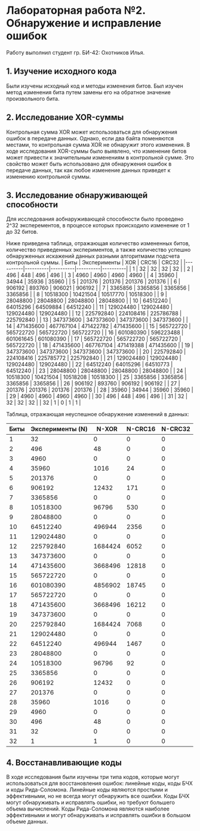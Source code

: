 # Лабораторная работа №2. Обнаружение и исправление ошибок
Работу выполнил студент гр. БИ-42: Охотников Илья.
## 1. Изучение исходного кода
Были изучены исходный код и методы изменения битов. Был изучен метод изменения бита путем замены его на обратное значение произвольного бита.
## 2. Исследование XOR-суммы
Контрольная сумма XOR может использоваться для обнаружения ошибок в передаче данных. Однако, если два байта поменяются местами, то контрольная сумма XOR не обнаружит этого изменения. В ходе исследования XOR-суммы было выявлено, что изменение битов может привести к значительным изменениям в контрольной сумме. Это свойство может быть использовано для обнаружения ошибок в передаче данных, так как любое изменение данных приведет к изменению контрольной суммы.
## 3. Исследование обнаруживающей способности
Для исследования аобнаруживающей способности было проведено 2^32 эксперементов, в процессе которых происходило изменение от 1 до 32 битов.

Ниже приведена таблица, отражающая количество измененных битов, количество приведенных экспериментов, а также количество успешно обнаруженных искажений данных разными алгоритмами подсчета контрольной суммы.
| Биты | Эксперименты | XOR | CRC16 | CRC32 |
|----------|----------|----------|----------|----------|
| 1 | 32 | 32 | 32 | 32 |
| 2 | 496 | 448 | 496 | 496 |
| 3 | 4960 | 4960 | 4960 | 4960 |
| 4 | 35960 | 34944 | 35936 | 35960 |
| 5 | 201376 | 201376 | 201376 | 201376 |
| 6 | 906192 | 893760 | 906021 | 906192 |
| 7 | 3365856 | 3365856 | 3365856 | 3365856 |
| 8 | 10518300 | 10421504 | 10517770 | 10518300 |
| 9 | 28048800 | 28048800 | 28048800 | 28048800 |
| 10 | 64512240 | 64015296 | 64509884 | 64512240 |
| 11 | 129024480 | 129024480 | 129024480 | 129024480 |
| 12 | 225792840 | 224108416 | 225786788 | 225792840 |
| 13 | 347373600 | 347373600 | 347373600 | 347373600 |
| 14 | 471435600 | 467767104 | 471422782 | 471435600 |
| 15 | 565722720 | 565722720 | 565722720 | 565722720 |
| 16 | 601080390 | 596223488 | 601061645 | 601080390 |
| 17 | 565722720 | 565722720 | 565722720 | 565722720 |
| 18 | 471435600 | 467767104 | 471419388 | 471435600 |
| 19 | 347373600 | 347373600 | 347373600 | 347373600 |
| 20 | 225792840 | 224108416 | 225785772 | 225792840 |
| 21 | 129024480 | 129024480 | 129024480 | 129024480 |
| 22 | 64512240 | 64015296 | 64510773 | 64512240 | 
| 23 | 28048800 | 28048800 | 28048800 | 28048800 |
| 24 | 10518300 | 10421504 | 10518208 | 10518300 |
| 25 | 3365856 | 3365856 | 3365856 | 3365856 |
| 26 | 906192 | 893760 | 906192 | 906192 |
| 27 | 201376 | 201376 | 201376 | 201376 |
| 28 | 35960 | 34944 | 35960 | 35960 |
| 29 | 4960 | 4960 | 4960 | 4960 |
| 30 | 496 | 448 | 496 | 496 |
| 31 | 32 | 32 | 32 | 32 |
| 32 | 1 | 0 | 1 | 1 |

Таблица, отражающая неуспешное обнаружение изменений в данных:

| Биты | Эксперименты (N) | N-XOR | N-CRC16 | N-CRC32 |
|----------|----------|----------|----------|----------|
| 1 | 32 | 0 | 0 | 0 |
| 2 | 496 | 48 | 0 | 0 |
| 3 | 4960 | 0 | 0 | 0 |
| 4 | 35960 | 1016 | 24 | 0 |
| 5 | 201376 | 0 | 0 | 0 |
| 6 | 906192 | 12432 | 171 | 0 |
| 7 | 3365856 | 0 | 0 | 0 |
| 8 | 10518300 | 96796 | 530 | 0 |
| 9 | 28048800 | 0 | 0 | 0 |
| 10 | 64512240 | 496944 | 2356 | 0 |
| 11 | 129024480 | 0 | 0 | 0 |
| 12 | 225792840 | 1684424 | 6052 | 0 |
| 13 | 347373600 | 0 | 0 | 0 |
| 14 | 471435600 | 3668496 | 12818 | 0 |
| 15 | 565722720 | 0 | 0 | 0 |
| 16 | 601080390 | 4856902 | 18745 | 0 |
| 17 | 565722720 | 0 | 0 | 0 |
| 18 | 471435600 | 3668496 | 16212 | 0 |
| 19 | 347373600 | 0 | 0 | 0 |
| 20 | 225792840 | 1684424 | 7068 | 0 |
| 21 | 129024480 | 0 | 0 | 0 |
| 22 | 64512240 | 496944 | 1467 | 0 |
| 23 | 28048800 | 0 | 0 | 0 |
| 24 | 10518300 | 96796 | 92 | 0 |
| 25 | 3365856 | 0 | 0 | 0 |
| 26 | 906192 | 12432 | 0 | 0 |
| 27 | 201376 | 0 | 0 | 0 |
| 28 | 35960 | 1016 | 0 | 0 |
| 29 | 4960 | 0 | 0 | 0 |
| 30 | 496 | 48 | 0 | 0 |
| 31 | 32 | 0 | 0 | 0 |
| 32 | 1 | 1 | 0 | 0 |
## 4. Восстанавливающие коды
В ходе исследования были изучены три типа кодов, которые могут использоваться для восстановления ошибок: линейные коды, коды БЧХ и коды Рида-Соломона. Линейные коды являются простыми и эффективными, но не всегда могут обнаружить все ошибки. Коды БЧХ могут обнаруживать и исправлять ошибки, но требуют большего объема вычислений. Коды Рида-Соломона являются наиболее эффективными и могут обнаруживать и исправлять ошибки в большом объеме данных.
